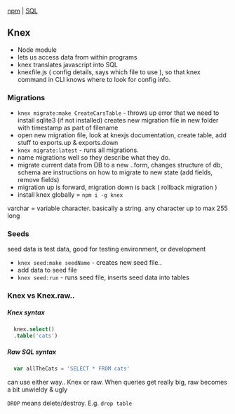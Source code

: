 [npm](npm.md) | [SQL](../SQL.md)

## Knex
- Node module
- lets us access data from within programs
- knex translates javascript into SQL
- knexfile.js ( config details, says which file to use ), so that knex command in CLI knows where to look for config info.

### Migrations
- `knex migrate:make CreateCarsTable` - throws up error that we need to install sqlite3 (if  not installed)
creates new migration file in new folder with timestamp as part of filename
- open new migration file, look at knexjs documentation, create table, add stuff to exports.up & exports.down
- `knex migrate:latest` - runs all migrations.
- name migrations well so they describe what they do.
- migrate current data from DB to a new ..form, changes structure of db, schema are instructions on how to migrate to new state (add fields, remove fields)
- migration up is forward, migration down is back ( rollback migration )
- install knex globally = `npm i -g knex`

varchar = variable character. basically a string. any character up to max 255 long

### Seeds
seed data is test data, good for testing environment, or development
- `knex seed:make seedName` - creates new seed file..
- add data to seed file
- `knex seed:run` - runs seed file, inserts seed data into tables

### Knex vs Knex.raw..

##### Knex syntax

```sql
  knex.select()
  .table('cats')
```

##### Raw SQL syntax
```javascript
  var allTheCats = 'SELECT * FROM cats'
```
can use either way.. Knex or raw. When queries get really big, raw becomes a bit unwieldy & ugly

`DROP` means delete/destroy. E.g. `drop table`
